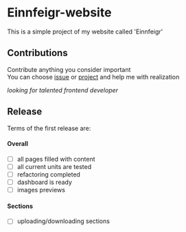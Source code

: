 # Einnfeigr-website
This is a simple project of my website called 'Einnfeigr'

## Contributions
Contribute anything you consider important  <br />
You can choose [issue](https://github.com/Studiedlist/Einnfeigr-website/issues) or [project](https://github.com/Studiedlist/Einnfeigr-website/projects) and help me with realization

*looking for talented frontend developer*

## Release
Terms of the first release are:
#### Overall
* [ ] all pages filled with content
* [ ] all current units are tested
* [ ] refactoring completed
* [ ] dashboard is ready
* [ ] images previews
#### Sections
* [ ] uploading/downloading sections
